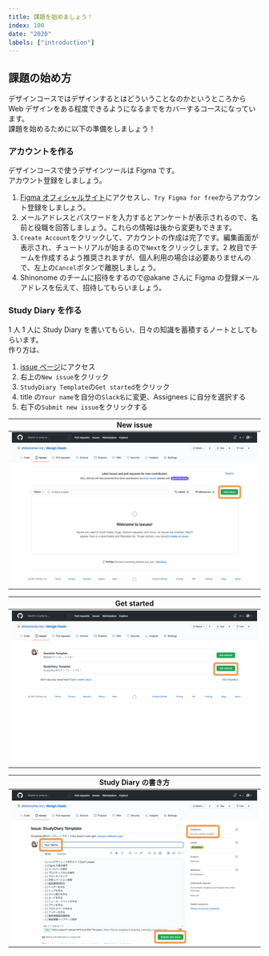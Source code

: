 ```yaml
---
title: 課題を始めましょう！
index: 100
date: "2020"
labels: ["introduction"]
---
```


## 課題の始め方

デザインコースではデザインするとはどういうことなのかというところから Web デザインをある程度できるようになるまでをカバーするコースになっています。  
課題を始めるために以下の準備をしましょう！

### アカウントを作る

デザインコースで使うデザインツールは Figma です。  
アカウント登録をしましょう。

1. [Figma オフィシャルサイト](https://www.figma.com/)にアクセスし、`Try Figma for free`からアカウント登録をしましょう。
2. メールアドレスとパスワードを入力するとアンケートが表示されるので、名前と役職を回答しましょう。これらの情報は後から変更もできます。
3. `Create Account`をクリックして、アカウントの作成は完了です。編集画面が表示され、チュートリアルが始まるので`Next`をクリックします。2 枚目でチームを作成するよう推奨されますが、個人利用の場合は必要ありませんので、左上の`Cancel`ボタンで離脱しましょう。
4. Shinonome のチームに招待をするので@akane さんに Figma の登録メールアドレスを伝えて、招待してもらいましょう。

### Study Diary を作る

1 人 1 人に Study Diary を書いてもらい、日々の知識を蓄積するノートとしてもらいます。  
作り方は、

1. [issue ページ](https://github.com/shinonome-inc/design-basic/issues)にアクセス
2. 右上の`New issue`をクリック
3. `StudyDiary Template`の`Get started`をクリック
4. title の`Your name`を自分の`Slack名`に変更、Assignees に自分を選択する
5. 右下の`Submit new issue`をクリックする

| New issue                    |
| ---------------------------- |
| ![New issue](./newIssue.png) |

| Get started                      |
| -------------------------------- |
| ![Get started](./getStarted.png) |

| Study Diary の書き方             |
| -------------------------------- |
| ![Study Diary](./hotToStart.png) |
